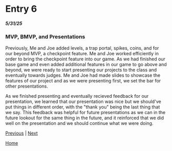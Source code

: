 # Entry 6
##### 5/31/25

### MVP, BMVP, and Presentations
Previously, Me and Joe added levels, a trap portal, spikes, coins, and for our beyond MVP, a checkpoint feature. Me and Joe worked efficiently in order to bring the checkpoint feature into our game. As we had finished our base game and even added additional features in our game to go above and beyond, we were ready to start presenting our projects to the class and eventually towards judges. Me and Joe had made slides to showcase the features of our project and as we were presenting first, we set the bar for other presentations.

As we finished presenting and eventually recieved feedback for our presentation, we learned that our presentation was nice but we should've put things in different order, with the "thank you" being the last thing that we say. This feedback was helpful for future presentations as we can in the future lookout for the same thing in the future, and it reinforced that we did well on the presentation and we should continue what we were doing.



[Previous](entry05.md) | [Next](entry07.md)

[Home](../README.md)

